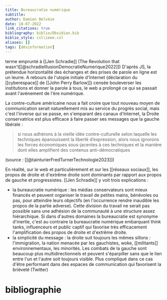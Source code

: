 ```yaml
---
title: Bureaucratie numérique
subtitle:
author: Damien Belvèze
date: 18-07-2022
link_citations: true
bibliography: biblio/Obsidian.bib
biblio_style: csl\ieee.csl
aliases: []
tags: [désinformation]
---
```


terme emprunté à [[Jen Schradie]] (The Revolution that wasn't[[@schradieIllusionDemocratieNumerique2022]])
D'après JS, la prétendue horizontalité des échanges et des prises de parole en ligne est un leurre. A rebours de l'utopie initiale d'Internet (déclaration du [[cyberespace]] de [[John Perry Barlow]]) censée bouleverser les institutions et donner la parole à tous, le web a prolongé ce qui se passait avant l'avènement de l'ère numérique. 

La contre-culture américaine nous a fait croire que tout nouveau moyen de communication serait naturellement mis au service du progrès social, mais c'est l'inverse qui se passe, en s'emparant des canaux d'Internet, la Droite conservatrice est plus efficace à faire passer ses messages que la gauche libérale : 

> si nous adhérons à la vieille idée contre-culturelle selon laquelle les techniques épanouissent la liberté d’expression, alors nous ignorons les forces économiques sous-jacentes à ces techniques et la manière dont elles amplifient des contenus anti-démocratiques

(source : [[@tainturierFredTurnerTechnologie2023]])

En réalité, sur le web et particulièrement et sur les [[réseaux sociaux]], les propos de droite et d'extrême droite sont dominants par rapport aux propos de gauche et progressistes. 
[[Jen Schradie]] y voit trois explications : 

- la bureaucratie numérique : les médias conservateurs sont mieux financés et peuvent organiser le travail de petites mains, bénévoles ou pas, pour atteindre leurs objectifs (en l'occurrence rendre inaudible les propos de la partie adverse). Cette division du travail ne serait pas possible sans une adhésion de la communauté à une structure assez hiérarchique. Si dans d'autres domaines la bureaucratie est synonyme d'inertie, c'est au contraire la bureaucratie numérique embarquant think tanks, influenceurs et public captif qui favorise très efficacement l'amplification des propos de droite et d'extrême droite. 
- la simplicité du message : la droite suit toujours les mêmes sillons : l'immigration, la nation menacée par les gauchistes, woke, [[militants]] environnementaux, les minorités. Les combats de la gauche sont beaucoup plus multidirectionnels et peuvent s'éparpiller sans que le lien entre l'un et l'autre soit toujours visible. Plus compliqué dans ce cas d'être performant dans des espaces de communication qui favorisent la brièveté (Twitter)


# bibliographie


